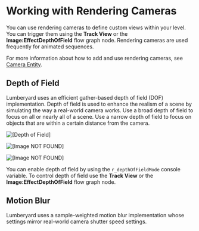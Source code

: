 # Working with Rendering Cameras<a name="rendering-graphics-cameras"></a>

You can use rendering cameras to define custom views within your level\. You can trigger them using the **Track View** or the **Image:EffectDepthOfField** flow graph node\. Rendering cameras are used frequently for animated sequences\.

For more information about how to add and use rendering cameras, see [Camera Entity](https://docs.aws.amazon.com/lumberyard/latest/legacyreference/entities-entity-camera.html)\.

## Depth of Field<a name="rendering-graphics-cameras-dof"></a>

Lumberyard uses an efficient gather\-based depth of field \(DOF\) implementation\. Depth of field is used to enhance the realism of a scene by simulating the way a real\-world camera works\. Use a broad depth of field to focus on all or nearly all of a scene\. Use a narrow depth of field to focus on objects that are within a certain distance from the camera\.

![\[Depth of Field\]](http://docs.aws.amazon.com/lumberyard/latest/userguide/images/rendering-graphics-dof.gif)

![\[Image NOT FOUND\]](http://docs.aws.amazon.com/lumberyard/latest/userguide/images/rendering-graphics-dof-disabled.png)

![\[Image NOT FOUND\]](http://docs.aws.amazon.com/lumberyard/latest/userguide/images/rendering-graphics-dof-enabled.png)

You can enable depth of field by using the `r_depthOfFieldMode` console variable\. To control depth of field use the **Track View** or the **Image:EffectDepthOfField** flow graph node\.

## Motion Blur<a name="rendering-graphics-cameras-motion-blur"></a>

Lumberyard uses a sample\-weighted motion blur implementation whose settings mirror real\-world camera shutter speed settings\.